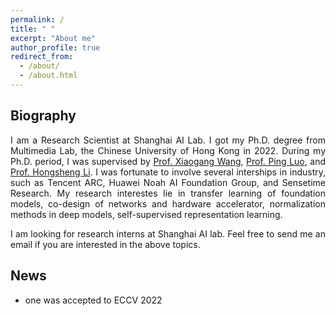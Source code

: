 ```yaml
---
permalink: /
title: " "
excerpt: "About me"
author_profile: true
redirect_from: 
  - /about/
  - /about.html
---
```


<html xmlns="http://www.w3.org/1999/xhtml" xml:lang="en"> 
<body>
<head>
<meta name="keywords" content="Wenqi Shao, CUHK" />
<meta http-equiv="Content-Type" content="text/html;charset=utf-8" />
<link rel="stylesheet" href="jemdoc.css" type="text/css" />
<!--link rel="shortcut icon" href="rui.ico"-->
<title>Hongsheng Li at CUHK</title>
</head>

<h2>
  Biography 
</h2>

<p align = "justify"> 
I am a Research Scientist at Shanghai AI Lab. I got my Ph.D. degree from Multimedia Lab, the Chinese University of Hong Kong in 2022. During my Ph.D. period, I was supervised by <a href="https://www.ee.cuhk.edu.hk/~xgwang/">Prof. Xiaogang Wang</a>, <a href="http://luoping.me/">Prof. Ping Luo</a>, and <a href="https://www.ee.cuhk.edu.hk/~hsli/">Prof. Hongsheng Li</a>. I was fortunate to involve several interships in industry, such as Tencent ARC, Huawei Noah AI Foundation Group, and Sensetime Research. My research interestes lie in transfer learning of foundation models, co-design of networks and hardware accelerator, normalization methods in deep models, self-supervised representation learning. 
</p>

<p align = "justify"> 
I am looking for research interns at Shanghai AI lab. Feel free to send me an email if you are interested in the above topics.
</p>

<!-- News
======
[06/2022] SFDA was accepted by ECCV 2022.
-->

<h2>
  News 
</h2>
<ul>

   <li>
  <p> one was accepted to ECCV 2022
  </p>
  </li>

</ul>

</body>
</html>
